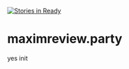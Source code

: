 [![Stories in Ready](https://badge.waffle.io/PriewMAXIM/maximreview.party.png?label=ready&title=Ready)](https://waffle.io/PriewMAXIM/maximreview.party?utm_source=badge)
# maximreview.party
yes init